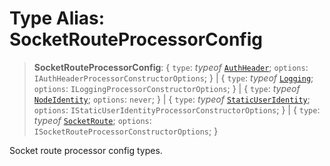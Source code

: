 # Type Alias: SocketRouteProcessorConfig

> **SocketRouteProcessorConfig**: \{ `type`: *typeof* [`AuthHeader`](../variables/SocketRouteProcessorType.md#authheader); `options`: `IAuthHeaderProcessorConstructorOptions`; \} \| \{ `type`: *typeof* [`Logging`](../variables/SocketRouteProcessorType.md#logging); `options`: `ILoggingProcessorConstructorOptions`; \} \| \{ `type`: *typeof* [`NodeIdentity`](../variables/SocketRouteProcessorType.md#nodeidentity); `options`: `never`; \} \| \{ `type`: *typeof* [`StaticUserIdentity`](../variables/SocketRouteProcessorType.md#staticuseridentity); `options`: `IStaticUserIdentityProcessorConstructorOptions`; \} \| \{ `type`: *typeof* [`SocketRoute`](../variables/SocketRouteProcessorType.md#socketroute); `options`: `ISocketRouteProcessorConstructorOptions`; \}

Socket route processor config types.

